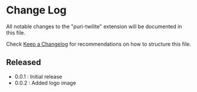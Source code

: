 # Change Log

All notable changes to the "puri-twilite" extension will be documented in this file.

Check [Keep a Changelog](http://keepachangelog.com/) for recommendations on how to structure this file.

## Released

- 0.0.1 : Initial release
- 0.0.2 : Added logo image
